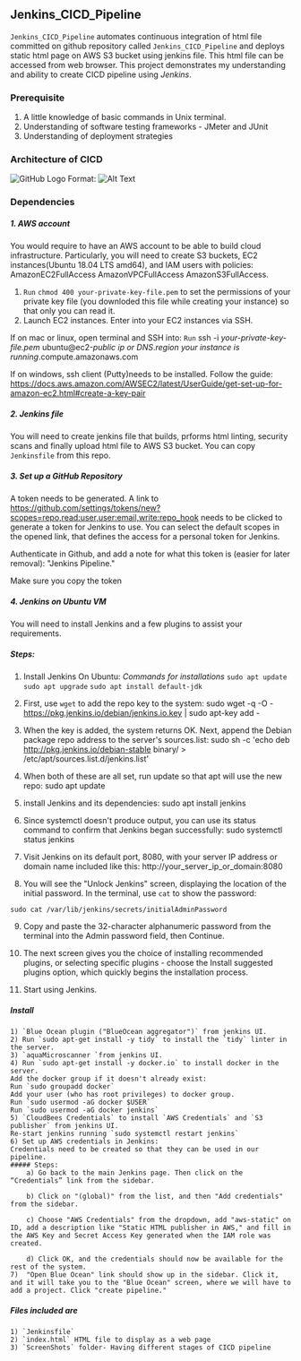 
 ## Jenkins_CICD_Pipeline 
`Jenkins_CICD_Pipeline` automates continuous integration of html file committed on github repository called `Jenkins_CICD_Pipeline` and deploys static html page on AWS S3 bucket using jenkins file. This html file can be accessed from web browser. This project demonstrates my understanding and ability to create CICD pipeline using _Jenkins_. 

### Prerequisite
1. A little knowledge of basic commands in Unix terminal.
2. Understanding of software testing frameworks - JMeter and JUnit
3. Understanding of deployment strategies 

### Architecture of CICD 
![GitHub Logo](/images/cicd.png)
Format: ![Alt Text](url)


### Dependencies
##### 1. AWS account
You would require to have an AWS account to be able to build cloud infrastructure. Particularly, you will need to create S3 buckets, EC2 instances(Ubuntu 18.04 LTS amd64), and IAM users with policies:
AmazonEC2FullAccess
AmazonVPCFullAccess
AmazonS3FullAccess.

1) `Run` `chmod 400 your-private-key-file.pem` to set the permissions of your private key file (you downloded this file while creating your instance) so that only you can read it.
2) Launch EC2 instances. Enter into your EC2 instances via SSH.

If on mac or  linux, open terminal and SSH into:
`Run` ssh -i _your-private-key-file.pem_ ubuntu@ec2-_public ip or DNS_._region your instance is running_.compute.amazonaws.com

If on windows, ssh client (Putty)needs to be installed. Follow the guide:
https://docs.aws.amazon.com/AWSEC2/latest/UserGuide/get-set-up-for-amazon-ec2.html#create-a-key-pair

##### 2. Jenkins file
You will need to create jenkins file that builds, prforms html linting, security scans and finally upload html file to AWS S3 bucket.
You can copy `Jenkinsfile` from this repo.

##### 3. Set up a GitHub Repository
A token needs to be generated. A link to https://github.com/settings/tokens/new?scopes=repo,read:user,user:email,write:repo_hook needs to be clicked to generate a token for Jenkins to use. You can select the default scopes in the opened link, that defines the access for a personal token for Jenkins.

Authenticate in Github, and add a note for what this token is (easier for later removal): "Jenkins Pipeline."

Make sure you copy the token 

##### 4. Jenkins on Ubuntu VM
You will need to install Jenkins and a few plugins to assist your requirements.

##### Steps:
1) Install Jenkins On Ubuntu: 
_Commands for installations_
`sudo apt update`
`sudo apt upgrade`
`sudo apt install default-jdk`

2) First, use `wget` to add the repo key to the system:
sudo wget -q -O - https://pkg.jenkins.io/debian/jenkins.io.key | sudo apt-key add -

3) When the key is added, the system returns OK. Next, append the Debian package repo address to the server's sources.list:
sudo sh -c 'echo deb http://pkg.jenkins.io/debian-stable binary/ > /etc/apt/sources.list.d/jenkins.list'

4) When both of these are all set, run update so that apt will use the new repo:
sudo apt update

5) install Jenkins and its dependencies:
sudo apt install jenkins

6) Since systemctl doesn't produce output, you can use its status command to confirm that Jenkins began successfully:
sudo systemctl status jenkins

7) Visit Jenkins on its default port, 8080, with your server IP address or domain name included like this: http://your_server_ip_or_domain:8080

8) You will see the "Unlock Jenkins" screen, displaying the location of the initial password. In the terminal, use `cat` to show the password:

`sudo cat /var/lib/jenkins/secrets/initialAdminPassword`

9) Copy and paste the 32-character alphanumeric password from the terminal into the Admin password field, then Continue.

10) The next screen gives you the choice of installing recommended plugins, or selecting specific plugins - choose the Install suggested plugins option, which quickly begins the installation process.

11) Start using Jenkins. 
##### Install 
    1) `Blue Ocean plugin ("BlueOcean aggregator")` from jenkins UI. 
    2) Run `sudo apt-get install -y tidy` to install the `tidy` linter in the server.
    3) `aquaMicroscanner `from jenkins UI.
    4) Run `sudo apt-get install -y docker.io` to install docker in the server.
    Add the docker group if it doesn't already exist:
    Run `sudo groupadd docker`
    Add your user (who has root privileges) to docker group.
    Run `sudo usermod -aG docker $USER`
    Run `sudo usermod -aG docker jenkins`
    5) `CloudBees Credentials` to install `AWS Credentials` and `S3 publisher` from jenkins UI. 
    Re-start jenkins running `sudo systemctl restart jenkins` 
    6) Set up AWS credentials in Jenkins:
    Credentials need to be created so that they can be used in our pipeline.
    ##### Steps:
        a) Go back to the main Jenkins page. Then click on the “Credentials” link from the sidebar.

        b) Click on "(global)" from the list, and then "Add credentials" from the sidebar.

        c) Choose "AWS Credentials" from the dropdown, add "aws-static" on ID, add a description like "Static HTML publisher in AWS," and fill in the AWS Key and Secret Access Key generated when the IAM role was created.

        d) Click OK, and the credentials should now be available for the rest of the system.
    7)  "Open Blue Ocean" link should show up in the sidebar. Click it, and it will take you to the "Blue Ocean" screen, where we will have to add a project. Click "create pipeline."

#####  Files included are
    1) `Jenkinsfile` 
    2) `index.html` HTML file to display as a web page
    3) `ScreenShots` folder- Having different stages of CICD pipeline








